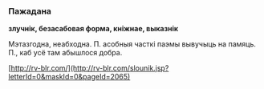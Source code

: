 ### Пажадана
**злучнік, безасабовая форма, кніжнае, выказнік**

Мэтазгодна, неабходна. П. асобныя часткі паэмы вывучыць на памяць. П., каб усё там абышлося добра.

<a rel="author">[http://rv-blr.com/](http://rv-blr.com/slounik.jsp?letterId=0&maskId=0&pageId=2065)</a>
